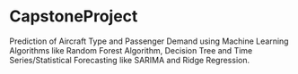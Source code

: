 # CapstoneProject
Prediction of Aircraft Type and Passenger Demand using Machine Learning Algorithms like Random Forest Algorithm, Decision Tree and Time Series/Statistical Forecasting like SARIMA and Ridge Regression.
